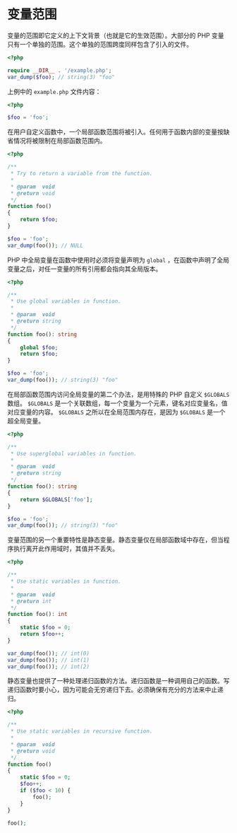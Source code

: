# 变量范围

变量的范围即它定义的上下文背景（也就是它的生效范围）。大部分的 PHP 变量只有一个单独的范围。这个单独的范围跨度同样包含了引入的文件。

```php
<?php

require __DIR__ . '/example.php';
var_dump($foo); // string(3) "foo"

```

上例中的 `example.php` 文件内容：

```php
<?php

$foo = 'foo';

```

在用户自定义函数中，一个局部函数范围将被引入。任何用于函数内部的变量按缺省情况将被限制在局部函数范围内。

```php
<?php

/**
 * Try to return a variable from the function.
 *
 * @param  void
 * @return void
 */
function foo()
{
    return $foo;
}

$foo = 'foo';
var_dump(foo()); // NULL

```

PHP 中全局变量在函数中使用时必须将变量声明为 `global` ，在函数中声明了全局变量之后，对任一变量的所有引用都会指向其全局版本。

```php
<?php

/**
 * Use global variables in function.
 *
 * @param  void
 * @return string
 */
function foo(): string
{
    global $foo;
    return $foo;
}

$foo = 'foo';
var_dump(foo()); // string(3) "foo"

```

在局部函数范围内访问全局变量的第二个办法，是用特殊的 PHP 自定义 `$GLOBALS` 数组。 `$GLOBALS` 是一个关联数组，每一个变量为一个元素，键名对应变量名，值对应变量的内容。 `$GLOBALS` 之所以在全局范围内存在，是因为 `$GLOBALS` 是一个超全局变量。

```php
<?php

/**
 * Use superglobal variables in function.
 *
 * @param  void
 * @return string
 */
function foo(): string
{
    return $GLOBALS['foo'];
}

$foo = 'foo';
var_dump(foo()); // string(3) "foo"

```

变量范围的另一个重要特性是静态变量。静态变量仅在局部函数域中存在，但当程序执行离开此作用域时，其值并不丢失。

```php
<?php

/**
 * Use static variables in function.
 *
 * @param  void
 * @return int
 */
function foo(): int
{
    static $foo = 0;
    return $foo++;
}

var_dump(foo()); // int(0)
var_dump(foo()); // int(1)
var_dump(foo()); // int(2)

```

静态变量也提供了一种处理递归函数的方法。递归函数是一种调用自己的函数。写递归函数时要小心，因为可能会无穷递归下去。必须确保有充分的方法来中止递归。

```php
<?php

/**
 * Use static variables in recursive function.
 *
 * @param  void
 * @return void
 */
function foo()
{
    static $foo = 0;
    $foo++;
    if ($foo < 10) {
        foo();
    }
}

foo();

```

